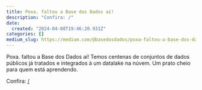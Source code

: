 ```yaml
---
title: Poxa. faltou a Base dos Dados aí!
description: "Confira: /"
date:
  created: "2024-04-08T19:46:20.931Z"
categories: []
medium_slug: https://medium.com/@basedosdados/poxa-faltou-a-base-dos-dados-a%C3%AD-918edca4d83e
---
```


Poxa. faltou a Base dos Dados aí! Temos centenas de conjuntos de dados públicos já tratados e integrados à um datalake na núvem. Um prato cheio para quem está aprendendo.

Confira: [/](/)
